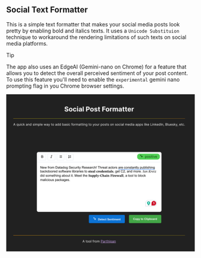 ## Social Text Formatter
This is a simple text formatter that makes your social media posts look pretty by enabling bold and italics texts. It uses a `Unicode Substituion` technique to workaround the rendering limitations of such texts on social media platforms.

>[!TIP]
> The app also uses an EdgeAI (Gemini-nano on Chrome) for a feature that allows you to detect the overall perceived sentiment of your post content. To use this feature you'll need to enable the `experimental` gemini nano prompting flag in you Chrome browser settings.

![Screenshot](docs/screenshot1.png)
